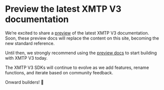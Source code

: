 # Preview the latest XMTP V3 documentation

We’re excited to share a [preview](https://docs-xmtp-org-git-v3-preview-ephemerahq.vercel.app/) of the latest XMTP V3 documentation. Soon, these preview docs will replace the content on this site, becoming the new standard reference.

Until then, we strongly recommend using the [preview docs](https://docs-xmtp-org-git-v3-preview-ephemerahq.vercel.app/) to start building with XMTP V3 today.

The XMTP V3 SDKs will continue to evolve as we add features, rename functions, and iterate based on community feedback.

Onward builders! 🫡